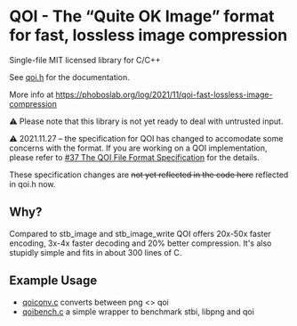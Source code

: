# QOI - The “Quite OK Image” format for fast, lossless image compression

Single-file MIT licensed library for C/C++

See [qoi.h](https://github.com/phoboslab/qoi/blob/master/qoi.h) for
the documentation.

More info at https://phoboslab.org/log/2021/11/qoi-fast-lossless-image-compression

⚠️ Please note that this library is not yet ready to deal with untrusted input.

⚠️ 2021.11.27 – the specification for QOI has changed to accomodate some 
concerns with the format. If you are working on a QOI implementation, please 
refer to 
[#37 The QOI File Format Specification](https://github.com/phoboslab/qoi/issues/37) 
for the details.

These specification changes are ~~not yet reflected in the code here~~ 
reflected in qoi.h now. 


## Why?

Compared to stb_image and stb_image_write QOI offers 20x-50x faster encoding,
3x-4x faster decoding and 20% better compression. It's also stupidly simple and
fits in about 300 lines of C.


## Example Usage

- [qoiconv.c](https://github.com/phoboslab/qoi/blob/master/qoiconv.c)
converts between png <> qoi
 - [qoibench.c](https://github.com/phoboslab/qoi/blob/master/qoibench.c)
a simple wrapper to benchmark stbi, libpng and qoi

